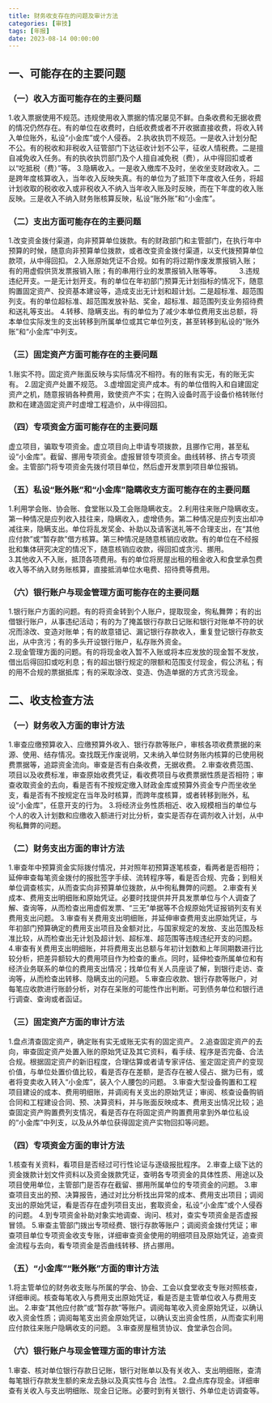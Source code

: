 ```yaml
---
title: 财务收支存在的问题及审计方法
categories: [审技]
tags: [年报]
date: 2023-08-14 00:00:00
---
```

## 一、可能存在的主要问题
### （一）收入方面可能存在的主要问题 
1.收入票据使用不规范。违规使用收入票据的情况屡见不鲜。白条收费和无据收费的情况仍然存在。有的单位在收费时，白纸收费或者不开收据直接收费，将收入转入单位账外，私设“小金库”或个人侵吞。
2.执收执罚不规范。一是收入计划分配不公。有的税收和非税收入征管部门下达征收计划不公平，征收人情税费。二是擅自减免收入任务。有的执收执罚部门及个人擅自减免税（费），从中得回扣或者以“吃抵税（费）”等。 
3.隐瞒收入。一是收入缴库不及时，坐收坐支财政收入。二是跨年度核算收入，当年收入反映失真。有的单位为了抵顶下年度收入任务，将超计划收取的税收收入或非税收入不纳入当年收入账及时反映，而在下年度的收入账反映。三是收入不纳入财务账核算反映，私设“账外账”和“小金库”。
### （二）支出方面可能存在的主要问题 
1.改变资金拨付渠道，向非预算单位拨款。有的财政部门和主管部门，在执行年中预算的时候，随意向非预算单位拨款，或者改变资金拨付渠道，以支代拨预算单位款项，从中得回扣。
2.入账原始凭证不合规。如有的将过期作废发票报销入账；有的用虚假供货发票报销入账；有的串用行业的发票报销入账等等。 　　
3.违规违纪开支。一是无计划开支。有的单位在年初部门预算无计划指标的情况下，随意购置固定资产、投资基本建设等，造成支出无计划和超计划。二是超标准、超范围列支。有的单位超标准、超范围发放补贴、奖金，超标准、超范围列支业务招待费和送礼等支出。
4.转移、隐瞒支出。有的单位为了减少本单位费用支出总额，将本单位实际发生的支出转移到所属单位或其它单位列支，甚至转移到私设的“账外账”和“小金库”中列支。
### （三）固定资产方面可能存在的主要问题
1.账实不符。固定资产账面反映与实际情况不相符。有的账有实无，有的账无实有。
2.固定资产处置不规范。
3.虚增固定资产成本。有的单位借购入和自建固定资产之机，随意报销各种费用，致使资产不实；在购入设备时高于设备价格转账付款和在建造固定资产时虚增工程造价，从中得回扣。
### （四）专项资金方面可能存在的主要问题
虚立项目，骗取专项资金。虚立项目向上申请专项拨款，且挪作它用，甚至私设“小金库”。截留、挪用专项资金。虚报冒领专项资金。曲线转移、挤占专项资金。主管部门将专项资金先拨付项目单位，然后虚开发票到项目单位报销。
### （五）私设“账外账”和“小金库”隐瞒收支方面可能存在的主要问题
1.利用学会账、协会账、食堂账以及工会账隐瞒收支。
2.利用往来账户隐瞒收支。第一种情况是应列收入挂往来，隐瞒收入，虚增债务。第二种情况是应列支出却冲减往来，隐瞒支出。单位将乱发奖金、补助以及请客送礼等不合理支出，在“其他应付款”或“暂存款”借方核算。第三种情况是随意核销应收款。有的单位在不经报批和集体研究决定的情况下，随意核销应收款，得回扣或贪污、挪用。  
3.其他收入不入账，抵顶各项费用。有的单位将房屋出租的租金收入和食堂承包费收入等不纳入财务账核算，直接抵消单位水电费、招待费等费用。
### （六）银行账户与现金管理方面可能存在的主要问题
1.银行账户方面的问题。有的将资金转到个人账户，提取现金，徇私舞弊；有的出借银行账户，从事违纪活动；有的为了掩盖银行存款日记账和银行对账单不符的状况而涂改、变造对账单；有的故意错记、漏记银行存款收入，重复登记银行存款支出，从中贪污；有的多头开设银行账户，私存账外资金。  
2.现金管理方面的问题。有的将现金收入暂不入账或将本应发放的现金暂不发放，借出后得回扣或吃利息；有的超出银行规定的限额和范围支付现金，假公济私；有的用不合规的票据抵库；有的采取涂改、变造、伪造单据的方式贪污现金。
## 二、收支检查方法
### （一）财务收入方面的审计方法
1.审查应缴预算收入、应缴预算外收入、银行存款等账户，审核各项收费票据的来源、使用、结存情况。查找既无作废说明，又未纳入单位财务账内核算的已使用税费票据等，追踪资金流向。审查是否有白条收费，无据收费。
2.审查收费范围、项目以及收费标准，审查原始收费凭证，看收费项目与收费票据性质是否相符；审查收取资金的去向，看是否有不按规定缴入财政金库或预算外资金专户而坐收坐支，看是否有不按规定在当年及时核算，而跨年度核算，或者转移到账外，私设“小金库”，任意开支的行为。
3.将经济业务性质相近、收入规模相当的单位与个人的收入计划数和应缴收入额进行对比分析，查实是否存在调剂收入计划，从中徇私舞弊的问题。
### （二）财务支出方面的审计方法
1.审查年中预算资金实际拨付情况，并对照年初预算逐笔核查，看两者是否相符；延伸审查每笔资金拨付的报批签字手续、流转程序等，看是否合规、完备；到相关单位调查核实，从而查实向非预算单位拨款，从中徇私舞弊的问题。
2.审查有关成本、费用支出明细账和原始凭证。必要时找提供并开具发票单位与个人调查了解、查询等，从而检查出用虚假发票、“三无”单据等不合规原始凭证报销列支有关费用支出问题。
3.审查有关费用支出明细账，并延伸审查费用支出原始凭证，与年初部门预算确定的费用支出项目及金额对比，与国家规定的发放、支出范围及标准比较，从而检查出无计划及超计划、超标准、超范围等违规违纪开支的问题。
4.审查有关费用支出明细账，并将费用支出总额与年初计划数和上年同期数进行比较分析，把差异额较大的费用项目作为检查的重点。同时，延伸检查所属单位和有经济业务联系的单位的费用支出情况；找单位有关人员座谈了解，到银行走访、查询等，从而检查出转移、隐瞒支出的问题。
5.审查应收款、银行存款等账户，对每笔应收款进行账龄分析，对存在呆账的可能性作出判断。可到债务单位和银行进行调查、查询或者函证。
### （三）固定资产方面的审计方法
1.盘点清查固定资产，确定账有实无或账无实有的固定资产。
2.追查固定资产的去向，审查固定资产处置入账的原始凭证及其它资料，看手续、程序是否完备、合法合规。根据固定资产的新旧程度，合理估算或者请专家评估、鉴定固定资产的变现价值，与单位处置价值比较，看是否存在差额，是否存在被人侵占、据为已有，或者将变卖收入转入“小金库”，装入个人腰包的问题。
3.审查大型设备购置和工程项目建设的成本、费用明细账，并调阅有关支出的原始凭证；审阅、核查设备购销合同和工程建设合同、预、决算资料，并与账面反映成本、费用支出情况比较；追查固定资产购置费列支情况，看是否存在将固定资产购置费用拿到外单位私设的“小金库”中列支，以及从外单位获得固定资产实物回扣等问题。  
### （四）专项资金方面的审计方法
1.核查有关资料，看项目是否经过可行性论证与逐级报批程序。
2.审查上级下达的资金拨款计划文件资料以及资金拨款凭证，查明各专项资金的具体性质、用途以及项目使用单位，主管部门是否存在截留、挪用所属单位的专项资金的问题。
3.审查项目支出的预、决算报告，通过对比分析找出异常的成本、费用支出项目；调阅支出的原始凭证，看是否存在虚列项目支出，套取资金，私设“小金库”或个人侵吞的问题。
4.到专项资金补助对象实地调查、询问、核对，查实专项资金是否虚报冒领。
5.审查主管部门拨出专项经费、银行存款等账户；调阅资金拨付凭证；审查项目单位专项资金收支专账，详细审查资金使用的明细项目及原始凭证，追查资金流程与去向，看专项资金是否曲线转移、挤占挪用。  
### （五）“小金库”“账外账”方面的审计方法
1.将主管单位的财务收支账与所属的学会、协会、工会以食堂收支专账对照核查，详细审阅。核查每笔收入与费用支出原始凭证，看是否是主管单位收入与费用支出。
2.审查“其他应付款”或“暂存款”等账户。调阅每笔收入资金原始凭证，以确认收入资金性质；调阅每笔支出资金原始凭证，以确认支出资金性质，从而查实利用应付款往来账户隐瞒收支的问题。
3.审查房屋租赁协议、食堂承包合同。
### （六）银行账户与现金管理方面的审计方法
1.审查、核对单位银行存款日记账，银行对账单以及有关收入、支出明细账，查清每笔银行存款发生额的来龙去脉以及真实性与合 法性。
2.盘点库存现金。详细审查有关收入与支出明细账、现金日记账。必要时到有关银行、外单位走访调查等。